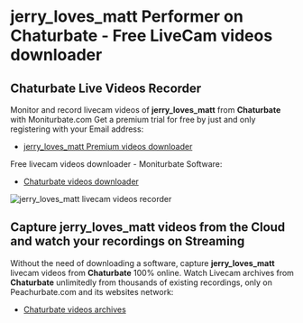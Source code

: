 # jerry_loves_matt Performer on Chaturbate - Free LiveCam videos downloader

## Chaturbate Live Videos Recorder

Monitor and record livecam videos of **jerry_loves_matt** from **Chaturbate** with Moniturbate.com
Get a premium trial for free by just and only registering with your Email address:
* [jerry_loves_matt Premium videos downloader](https://moniturbate.com/request-demo-licence-key.html)

Free livecam videos downloader - Moniturbate Software:
* [Chaturbate videos downloader](https://moniturbate.com/moniturbate-download-software.html)

![jerry_loves_matt livecam videos recorder](https://peachurnet.com/templates/moniturbate-software.png)


## Capture jerry_loves_matt videos from the Cloud and watch your recordings on Streaming

Without the need of downloading a software, capture **jerry_loves_matt** livecam videos from **Chaturbate** 100% online.
Watch Livecam archives from **Chaturbate** unlimitedly from thousands of existing recordings, only on Peachurbate.com and its websites network:
* [Chaturbate videos archives](https://peachurnet.com/)